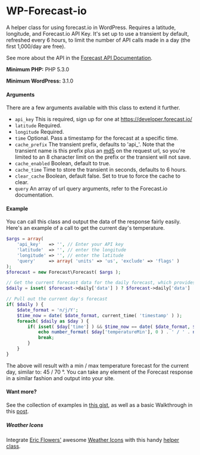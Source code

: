 # WP-Forecast-io
A helper class for using forecast.io in WordPress. Requires a latitude, longitude, and Forecast.io API Key. It's set up to use a transient by default, refreshed every 6 hours, to limit the number of API calls made in a day (the first 1,000/day are free).

See more about the API in the [Forecast API Documentation](https://developer.forecast.io/docs/v2).

**Minimum PHP:** PHP 5.3.0

**Minimum WordPress:** 3.1.0

#### Arguments

There are a few arguments available with this class to extend it further. 

- `api_key` This is required, sign up for one at https://developer.forecast.io/
- `latitude` Required.
- `longitude` Required.
- `time`	Optional. Pass a timestamp for the forecast at a specific time.
- `cache_prefix` The transient prefix, defaults to 'api_'. Note that the transient name is this prefix plus an [md5](http://php.net/manual/en/function.md5.php) on the request url, so you're limited to an 8 character limit on the prefix or the transient will not save.
- `cache_enabled`	Boolean, default to true.
- `cache_time` Time to store the transient in seconds, defaults to 6 hours.
- `clear_cache` Boolean, default false. Set to true to force the cache to clear.
- `query`	An array of url query arguments, refer to the Forecast.io documentation.

#### Example

You can call this class and output the data of the response fairly easily. Here's an example of a call to get the current day's temperature.

```php
$args = array(
	'api_key' 	=> '', // Enter your API key
	'latitude'	=> '', // enter the longitude
	'longitude'	=> '', // enter the latitude
	'query'		=> array( 'units' => 'us', 'exclude' => 'flags' )
);
$forecast = new Forecast\Forecast( $args );

// Get the current forecast data for the daily forecast, which provides the next 7 days
$daily = isset( $forecast->daily['data'] ) ? $forecast->daily['data'] : false;

// Pull out the current day's forecast
if( $daily ) {
	$date_format = 'n/j/Y';
	$time_now = date( $date_format, current_time( 'timestamp' ) );
	foreach( $daily as $day ) {
		if( isset( $day['time'] ) && $time_now == date( $date_format, $day['time'] ) ) {
			echo number_format( $day['temperatureMin'], 0 ) . ' / ' . number_format( $day['temperatureMax'], 0 );
			break;
		}
	}
}
```

The above will result with a min / max temperature forecast for the current day, similar to: 45 / 70 &deg;. You can take any element of the Forecast response in a similar fashion and output into your site.

#### Want more?

See the collection of examples in [this gist](https://gist.github.com/joshuadavidnelson/d6fa0c17faf3f0ea0192), as well as a basic Walkthrough in this [post](https://joshuadnelson.com/weather-in-wordpress-with-forecast-io/).

##### Weather Icons

Integrate [Eric Flowers'](https://github.com/erikflowers) awesome [Weather Icons](https://github.com/erikflowers/weather-icons) with this handy [helper class](https://gist.github.com/joshuadavidnelson/12e9915ad81d62a6991c).
